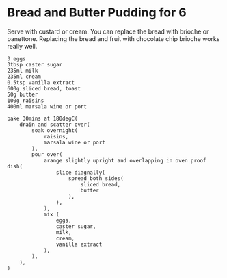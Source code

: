 Bread and Butter Pudding for 6
==============================

Serve with custard or cream. You can replace the bread with brioche or panettone. Replacing the bread and fruit with chocolate chip brioche works really well.

    3 eggs
    3tbsp caster sugar
    235ml milk
    235ml cream
    0.5tsp vanilla extract
    600g sliced bread, toast
    50g butter
    100g raisins
    400ml marsala wine or port

    bake 30mins at 180degC(
        drain and scatter over(
            soak overnight(
                raisins,
                marsala wine or port
            ),
            pour over(
                arange slightly upright and overlapping in oven proof dish(
                    slice diagnally(
                        spread both sides(
                            sliced bread,
                            butter
                        ),
                    ),
                ),
                mix (
                    eggs,
                    caster sugar,
                    milk,
                    cream,
                    vanilla extract
                ),
            ),
        ),
    )
